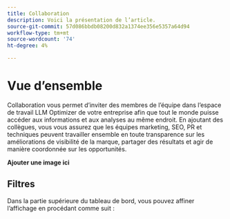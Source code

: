 ```yaml
---
title: Collaboration
description: Voici la présentation de l’article.
source-git-commit: 57d086bbdb08200d832a1374ee356e5357a64d94
workflow-type: tm+mt
source-wordcount: '74'
ht-degree: 4%

---
```



# Vue d’ensemble

Collaboration vous permet d’inviter des membres de l’équipe dans l’espace de travail LLM Optimizer de votre entreprise afin que tout le monde puisse accéder aux informations et aux analyses au même endroit. En ajoutant des collègues, vous vous assurez que les équipes marketing, SEO, PR et techniques peuvent travailler ensemble en toute transparence sur les améliorations de visibilité de la marque, partager des résultats et agir de manière coordonnée sur les opportunités.

**Ajouter une image ici**

## Filtres

Dans la partie supérieure du tableau de bord, vous pouvez affiner l’affichage en procédant comme suit :
